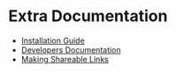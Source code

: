 # Extra Documentation

- [Installation Guide](./installation.md)
- [Developers Documentation](./developers.md)
- [Making Shareable Links](./shareable_links.md)
